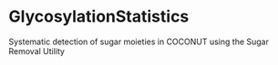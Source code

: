# GlycosylationStatistics
Systematic detection of sugar moieties in COCONUT using the Sugar Removal Utility
